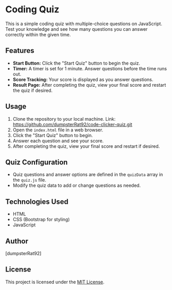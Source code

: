 # Coding Quiz

This is a simple coding quiz with multiple-choice questions on JavaScript. Test your knowledge and see how many questions you can answer correctly within the given time.

## Features

- **Start Button:** Click the "Start Quiz" button to begin the quiz.
- **Timer:** A timer is set for 1 minute. Answer questions before the time runs out.
- **Score Tracking:** Your score is displayed as you answer questions.
- **Result Page:** After completing the quiz, view your final score and restart the quiz if desired.

## Usage

1. Clone the repository to your local machine. Link: https://github.com/dumpsterRat92/code-clicker-quiz.git
2. Open the `index.html` file in a web browser.
3. Click the "Start Quiz" button to begin.
4. Answer each question and see your score.
5. After completing the quiz, view your final score and restart if desired.

## Quiz Configuration

- Quiz questions and answer options are defined in the `quizData` array in the `quiz.js` file.
- Modify the quiz data to add or change questions as needed.

## Technologies Used

- HTML
- CSS (Bootstrap for styling)
- JavaScript

## Author

[dumpsterRat92]

## License

This project is licensed under the [MIT License](LICENSE).
